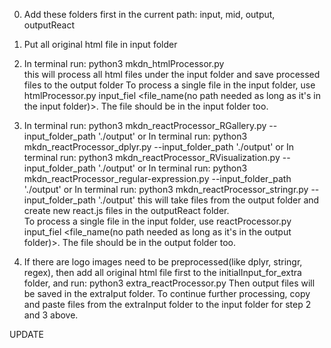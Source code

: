 0. Add these folders first in the current path: input, mid, output, outputReact  
1. Put all original html file in input folder    
2. In terminal run: python3 mkdn_htmlProcessor.py   
    this will process all html files under the input folder and save processed files to the output folder 
    To process a single file in the input folder, use htmlProcessor.py input_fiel <file_name(no path needed as long as it's in the input folder)>. The file should be in the input folder too.  
3. In terminal run: python3 mkdn_reactProcessor_RGallery.py --input_folder_path './output'
or
    In terminal run: python3 mkdn_reactProcessor_dplyr.py --input_folder_path './output'
or 
    In terminal run: python3 mkdn_reactProcessor_RVisualization.py --input_folder_path './output'
or 
    In terminal run: python3 mkdn_reactProcessor_regular-expression.py --input_folder_path './output'
or 
    In terminal run: python3 mkdn_reactProcessor_stringr.py --input_folder_path './output'
    this will take files from the output folder and create new react.js files in the outputReact folder.  
    To process a single file in the input folder, use reactProcessor.py input_fiel <file_name(no path needed as long as it's in the output folder)>. The file should be in the output folder too.

4. If there are logo images need to be preprocessed(like dplyr, stringr, regex), then add all original html file first to the initialInput_for_extra folder, and run:
    python3 extra_reactProcessor.py
    Then output files will be saved in the extraIput folder. To continue further processing, copy and paste files from the extraInput folder to the input folder for step 2 and 3 above.

UPDATE
